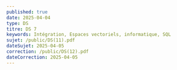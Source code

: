 ```yaml
---
published: true
date: 2025-04-04
type: DS
titre: DS 7
keywords: Intégration, Espaces vectoriels, informatique, SQL
sujet: /public/DS(11).pdf
dateSujet: 2025-04-05
correction: /public/DS(12).pdf
dateCorrection: 2025-04-05
---
```

